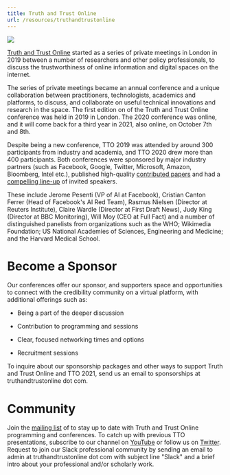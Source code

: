 ```yaml
---
title: Truth and Trust Online
url: /resources/truthandtrustonline
---
```

![](https://i1.wp.com/truthandtrustonline.com/wp-content/uploads/2019/06/tto-colour-e1565295551864.png?fit=638%2C287&ssl=1)

[Truth and Trust Online](http://truthandtrustonline.com) started as a series of private meetings in London in 2019 between a number of researchers and other policy professionals, to discuss the trustworthiness of online information and digital spaces on the internet.

The series of private meetings became an annual conference and a unique collaboration between practitioners, technologists, academics and platforms, to discuss, and collaborate on useful technical innovations and research in the space. The first edition on of the Truth and Trust Online conference was held in 2019 in London. The 2020 conference was online, and it will come back for a third year in 2021, also online, on October 7th and 8th.

Despite being a new conference, TTO 2019 was attended by around 300 participants from industry and academia, and TTO 2020 drew more than 400 participants. Both conferences were sponsored by major industry partners (such as Facebook, Google, Twitter, Microsoft, Amazon, Bloomberg, Intel etc.), published high-quality [contributed papers](https://truthandtrustonline.com/proceedings/) and had a [compelling line-up](https://truthandtrustonline.com/speakers-2019-2/) of invited speakers.

These include Jerome Pesenti (VP of AI at Facebook), Cristian Canton Ferrer (Head of Facebook's AI Red Team), Rasmus Nielsen (Director at Reuters Institute), Claire Wardle (Director at First Draft News), Judy King (Director at BBC Monitoring), Will Moy (CEO at Full Fact) and a number of distinguished panelists from organizations such as the WHO; Wikimedia Foundation; US National Academies of Sciences, Engineering and Medicine; and the Harvard Medical School.

# Become a Sponsor

Our conferences offer our sponsor, and supporters space and opportunities to connect with the credibility community on a virtual platform, with additional offerings such as:

-   Being a part of the deeper discussion

-   Contribution to programming and sessions

-   Clear, focused networking times and options

-   Recruitment sessions

To inquire about our sponsorship packages and other ways to support Truth and Trust Online and TTO 2021, send us an email to sponsorships at truthandtrustonline dot com.

# Community

Join the [mailing list](http://eepurl.com/haDf5H) of to stay up to date with Truth and Trust Online programming and conferences. To catch up with previous TTO presentations, subscribe to our channel on [YouTube](https://www.youtube.com/channel/UCVfxladyS0NozgeFb-yYPLQ) or follow us on [Twitter](http://twitter.com/ttoconference). Request to join our Slack professional community by sending an email to admin at truthandtrustonline dot com with subject line "Slack" and a brief intro about your professional and/or scholarly work.
